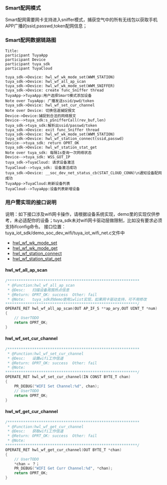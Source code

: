 ### Smart配网模式

Smart配网需要网卡支持进入sniffer模式，捕获空气中的所有无线包以获取手机APP广播的ssid,passwd,token配网信息；

### Smart配网数据链路图

```sequence
Title: 
participant TuyaApp
participant Device
participant tuya_sdk
participant TuyaCloud

tuya_sdk->Device: hwl_wf_wk_mode_set(WWM_STATION)
tuya_sdk->Device: hwl_wf_all_ap_scan
tuya_sdk->Device: hwl_wf_wk_mode_set(WWM_SNIFFER)
tuya_sdk->Device: create func_Sniffer thread
TuyaApp->TuyaApp:用户选择Smart模式添加设备
Note over TuyaApp: 广播发送ssid/pwd/token
tuya_sdk->Device: hwl_wf_set_cur_channel
Note over Device: 切换信道捕捉报文
Device->Device:捕捉到合法的网络报文
Device-->tuya_sdk:s_pSnifferCall(rev_buf,len)
tuya_sdk->tuya_sdk:解析出ssid/passwd/token
tuya_sdk->Device: exit func_Sniffer thread
tuya_sdk->Device: hwl_wf_wk_mode_set(WWM_STATION) 
tuya_sdk->Device: hwl_wf_station_connect(ssid,passwd)
Device-->tuya_sdk: return OPRT_OK
tuya_sdk->Device: hwl_wf_station_stat_get
Note over tuya_sdk: 每隔1s查询一次网络状态
Device-->tuya_sdk: WSS_GOT_IP
tuya_sdk->TuyaCloud: 请求设备激活
TuyaCloud-->tuya_sdk: 设备激活成功
tuya_sdk->Device: __soc_dev_net_status_cb(STAT_CLOUD_CONN)\n通知设备配网成功
TuyaApp->TuyaCloud:刷新设备列表
TuyaCloud-->TuyaApp:设备列表新增设备

```

### 用户需实现的接口说明

说明：如下接口涉及wifi网卡操作，请根据设备系统实现，demo里的实现仅供参考，未必适配你的设备；tuya_sdk未对wifi网卡驱动层做限制，比如没有要求必须支持ifconfig命令。
接口位置：tuya_iot_sdk/demo_soc_dev_wifi/tuya_iot_wifi_net.c文件中

- [hwl_wf_wk_mode_set](wifi_api.md#hwlwfwkmodeset)
- [hwl_wf_wk_mode_get](wifi_api.md#hwlwfwkmodeget)
- [hwl_wf_station_connect](wifi_api.md#hwlwfstationconnect)
- [hwl_wf_station_stat_get](wifi_api.md#hwlwfstationstatget)

#### hwl_wf_all_ap_scan
```c
/***********************************************************
 * @Function:hwl_wf_all_ap_scan
 * @Desc:   扫描设备周围热点信息
 * @Return: OPRT_OK: success  Other: fail
 * @Note:   tuya_sdk的demo使用iwlist实现，如果网卡驱动支持，可不用修改
***********************************************************/
OPERATE_RET hwl_wf_all_ap_scan(OUT AP_IF_S **ap_ary,OUT UINT_T *num)
{
    // UserTODO
    return OPRT_OK;
}
```

#### hwl_wf_set_cur_channel

```c
/***********************************************************
 * @Function:hwl_wf_set_cur_channel
 * @Desc:   设置wifi工作信道
 * @Return: OPRT_OK: success  Other: fail
 * @Note:   
***********************************************************/
OPERATE_RET hwl_wf_set_cur_channel(IN CONST BYTE_T chan)
{
    PR_DEBUG("WIFI Set Channel:%d", chan);
    // UserTODO
    return OPRT_OK;
}
```

#### hwl_wf_get_cur_channel

```c
/***********************************************************
 * @Function:hwl_wf_get_cur_channel
 * @Desc:   获取wifi工作信道
 * @Return: OPRT_OK: success  Other: fail
 * @Note:   
***********************************************************/
OPERATE_RET hwl_wf_get_cur_channel(OUT BYTE_T *chan)
{
    // UserTODO
    *chan = ？；
    PR_DEBUG("WIFI Get Curr Channel:%d", *chan);
    return OPRT_OK;
}
```